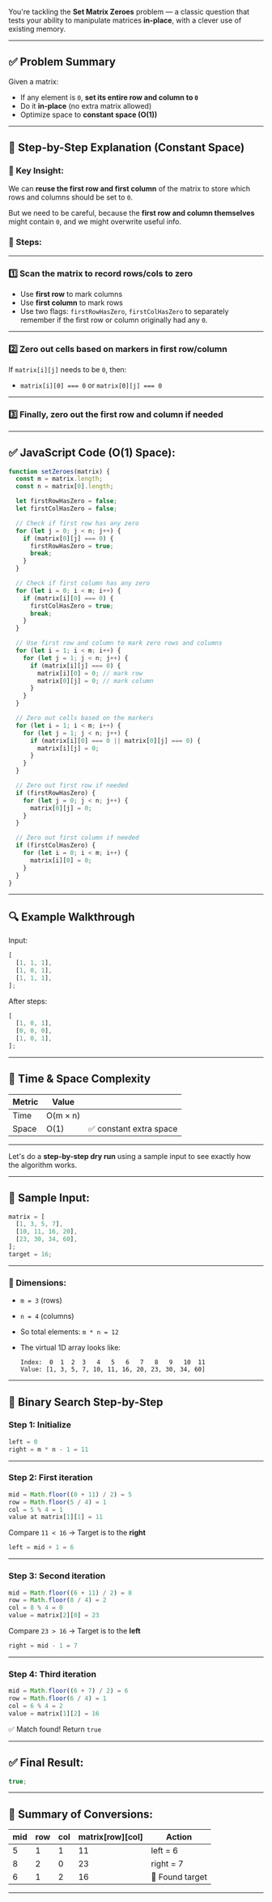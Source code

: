 You're tackling the **Set Matrix Zeroes** problem — a classic question that tests your ability to manipulate matrices **in-place**, with a clever use of existing memory.

---

## ✅ Problem Summary

Given a matrix:

- If any element is `0`, **set its entire row and column to `0`**
- Do it **in-place** (no extra matrix allowed)
- Optimize space to **constant space (O(1))**

---

## 🧠 Step-by-Step Explanation (Constant Space)

### 📌 Key Insight:

We can **reuse the first row and first column** of the matrix to store which rows and columns should be set to `0`.

But we need to be careful, because the **first row and column themselves** might contain `0`, and we might overwrite useful info.

### 👣 Steps:

---

### 1️⃣ Scan the matrix to record rows/cols to zero

- Use **first row** to mark columns
- Use **first column** to mark rows
- Use two flags: `firstRowHasZero`, `firstColHasZero` to separately remember if the first row or column originally had any `0`.

---

### 2️⃣ Zero out cells based on markers in first row/column

If `matrix[i][j]` needs to be `0`, then:

- `matrix[i][0] === 0` or `matrix[0][j] === 0`

---

### 3️⃣ Finally, zero out the **first row and column** if needed

---

## ✅ JavaScript Code (O(1) Space):

```javascript
function setZeroes(matrix) {
  const m = matrix.length;
  const n = matrix[0].length;

  let firstRowHasZero = false;
  let firstColHasZero = false;

  // Check if first row has any zero
  for (let j = 0; j < n; j++) {
    if (matrix[0][j] === 0) {
      firstRowHasZero = true;
      break;
    }
  }

  // Check if first column has any zero
  for (let i = 0; i < m; i++) {
    if (matrix[i][0] === 0) {
      firstColHasZero = true;
      break;
    }
  }

  // Use first row and column to mark zero rows and columns
  for (let i = 1; i < m; i++) {
    for (let j = 1; j < n; j++) {
      if (matrix[i][j] === 0) {
        matrix[i][0] = 0; // mark row
        matrix[0][j] = 0; // mark column
      }
    }
  }

  // Zero out cells based on the markers
  for (let i = 1; i < m; i++) {
    for (let j = 1; j < n; j++) {
      if (matrix[i][0] === 0 || matrix[0][j] === 0) {
        matrix[i][j] = 0;
      }
    }
  }

  // Zero out first row if needed
  if (firstRowHasZero) {
    for (let j = 0; j < n; j++) {
      matrix[0][j] = 0;
    }
  }

  // Zero out first column if needed
  if (firstColHasZero) {
    for (let i = 0; i < m; i++) {
      matrix[i][0] = 0;
    }
  }
}
```

---

## 🔍 Example Walkthrough

Input:

```js
[
  [1, 1, 1],
  [1, 0, 1],
  [1, 1, 1],
];
```

After steps:

```js
[
  [1, 0, 1],
  [0, 0, 0],
  [1, 0, 1],
];
```

---

## 🧮 Time & Space Complexity

| Metric | Value    |                         |
| ------ | -------- | ----------------------- |
| Time   | O(m × n) |                         |
| Space  | O(1)     | ✅ constant extra space |

---

Let's do a **step-by-step dry run** using a sample input to see exactly how the algorithm works.

---

## 🧪 Sample Input:

```js
matrix = [
  [1, 3, 5, 7],
  [10, 11, 16, 20],
  [23, 30, 34, 60],
];
target = 16;
```

---

### 📐 Dimensions:

- `m = 3` (rows)
- `n = 4` (columns)
- So total elements: `m * n = 12`
- The virtual 1D array looks like:

  ```
  Index:  0  1  2  3   4   5   6   7   8   9   10  11
  Value: [1, 3, 5, 7, 10, 11, 16, 20, 23, 30, 34, 60]
  ```

---

## 🔁 Binary Search Step-by-Step

### Step 1: Initialize

```js
left = 0
right = m * n - 1 = 11
```

---

### Step 2: First iteration

```js
mid = Math.floor((0 + 11) / 2) = 5
row = Math.floor(5 / 4) = 1
col = 5 % 4 = 1
value at matrix[1][1] = 11
```

Compare `11 < 16` → Target is to the **right**

```js
left = mid + 1 = 6
```

---

### Step 3: Second iteration

```js
mid = Math.floor((6 + 11) / 2) = 8
row = Math.floor(8 / 4) = 2
col = 8 % 4 = 0
value = matrix[2][0] = 23
```

Compare `23 > 16` → Target is to the **left**

```js
right = mid - 1 = 7
```

---

### Step 4: Third iteration

```js
mid = Math.floor((6 + 7) / 2) = 6
row = Math.floor(6 / 4) = 1
col = 6 % 4 = 2
value = matrix[1][2] = 16
```

✅ Match found! Return `true`

---

## ✅ Final Result:

```js
true;
```

---

## 🧠 Summary of Conversions:

| mid | row | col | matrix\[row]\[col] | Action          |
| --- | --- | --- | ------------------ | --------------- |
| 5   | 1   | 1   | 11                 | left = 6        |
| 8   | 2   | 0   | 23                 | right = 7       |
| 6   | 1   | 2   | 16                 | 🎯 Found target |

---
